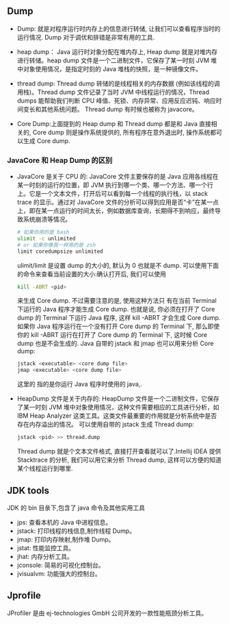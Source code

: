 ## Dump

- Dump: 就是对程序运行时内存上的信息进行转储, 让我们可以查看程序当时的运行情况. Dump 对于调优和排错是非常有用的工具.

- heap dump： Java 运行时对象分配在堆内存上, Heap dump 就是对堆内存进行转储。heap dump 文件是一个二进制文件，它保存了某一时刻 JVM 堆中对象使用情况，是指定时刻的 Java 堆栈的快照，是一种镜像文件。

- thread dump: Thread dump 转储的是线程相关的内存数据 (例如该线程的调用栈)。Thread dump 文件记录了当时 JVM 中线程运行的情况，Thread dumps 能帮助我们判断 CPU 峰值、死锁、内存异常、应用反应迟钝、响应时间变长和其他系统问题。 Thread dump 有时候也被称为 javacore。

- Core Dump:上面提到的 Heap dump 和 Thread dump 都是和 Java 直接相关的, Core dump 则是操作系统提供的, 所有程序在意外退出时, 操作系统都可以生成 Core dump.

### JavaCore 和 Heap Dump 的区别

- JavaCore 是关于 CPU 的:
  JavaCore 文件主要保存的是 Java 应用各线程在某一时刻的运行的位置，即 JVM 执行到哪一个类、哪一个方法、哪一个行上。它是一个文本文件，打开后可以看到每一个线程的执行栈，以 stack trace 的显示。通过对 JavaCore 文件的分析可以得到应用是否“卡”在某一点上，即在某一点运行的时间太长，例如数据库查询，长期得不到响应，最终导致系统崩溃等情况。
  ```sh
  # 如果你用的是 bash
  ulimit -c unlimited
  # or 如果你像我一样用的是 zsh
  limit coredumpsize unlimited
  ```
  ulimit/limit 是设置 dump 的大小的, 默认为 0 也就是不 dump. 可以使用下面的命令来查看当前设置的大小:确认打开后, 我们可以使用
  ````sh
  kill -ABRT <pid> 
  ````
  来生成 Core dump. 不过需要注意的是, 使用这种方法只 有在当前 Terminal 下运行的 Java 程序才能生成 Core dump. 也就是说, 你必须在打开了 Core dump 的 Terminal 下运行 Java 程序, 这样 kill -ABRT <pid> 才会生成 Core dump. 如果你 Java 程序运行在一个没有打开 Core dump 的 Terminal 下, 那么即使你的 kill -ABRT <pid> 运行在打开了 Core dump 的 Terminal 下, 这时候 Core dump 也是不会生成的.
  Java 自带的 jstack 和 jmap 也可以用来分析 Core dump:
  ````sh
  jstack <executable> <core dump file>
  jmap <executable> <core dump file>
  ````
  这里的 <executable> 指的是你运行 Java 程序时使用的 java,.

- HeapDump 文件是关于内存的:
  HeapDump 文件是一个二进制文件，它保存了某一时刻 JVM 堆中对象使用情况，这种文件需要相应的工具进行分析，如 IBM Heap Analyzer 这类工具。这类文件最重要的作用就是分析系统中是否存在内存溢出的情况。
  可以使用自带的 jstack 生成 Thread dump:
  ````sh
  jstack <pid> >> thread.dump
  ````
  Thread dump 就是个文本文件格式, 直接打开查看就可以了.Intellij IDEA 提供 Stacktrace 的分析, 我们可以用它来分析 Thread dump, 这样可以方便的知道某个线程运行到哪里.

## JDK tools

JDK 的 bin 目彔下,包含了 java 命令及其他实用工具

- jps: 查看本机的 Java 中进程信息。
- jstack: 打印线程的栈信息,制作线程 Dump。
- jmap: 打印内存映射,制作堆 Dump。
- jstat: 性能监控工具。
- jhat: 内存分析工具。
- jconsole: 简易的可视化控制台。
- jvisualvm: 功能强大的控制台。

## Jprofile

JProfiler 是由 ej-technologies GmbH 公司开发的一款性能瓶颈分析工具。
